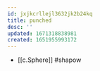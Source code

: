 ```yaml
---
id: jxjkcrllejl3632jk2b24kq
title: punched
desc: ''
updated: 1671318838981
created: 1651955993172
---
```



- [[c.Sphere]] #shapow

